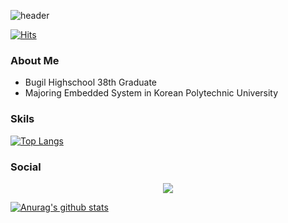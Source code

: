 ![header](https://capsule-render.vercel.app/api?type=wave&color=auto&height=300&section=header&text=capsule%20render&fontSize=90)

[![Hits](https://hits.seeyoufarm.com/api/count/incr/badge.svg?url=https%3A%2F%2Fgithub.com%2FChanWhanPark&count_bg=%2379C83D&title_bg=%23555555&icon=&icon_color=%23E7E7E7&title=hits&edge_flat=false)](https://hits.seeyoufarm.com)

### About Me
- Bugil Highschool 38th Graduate
- Majoring Embedded System in Korean Polytechnic University

### Skils
[![Top Langs](https://github-readme-stats.vercel.app/api/top-langs/?username=ChanWhanPark)](https://github.com/anuraghazra/github-readme-stats)

### Social
<div align=center>
    <a href="https://instagram.com/chanan_park">
        <img 
            src="http://img.shields.io/badge/-Instagram-black?style=flat&logo=Instagram&link=https://instagram.com/chanan_park/"
            style="height : auto; margin-left : 10px; margin-right : 10px;"/>
    </a>
</div>

[![Anurag's github stats](https://github-readme-stats.vercel.app/api?username=ChanWhanPark)](https://github.com/anuraghazra/github-readme-stats)

<!--
**ChanWhanPark/ChanWhanPark** is a ✨ _special_ ✨ repository because its `README.md` (this file) appears on your GitHub profile.

Here are some ideas to get you started:

- 🔭 I’m currently working on ...
- 🌱 I’m currently learning ...
- 👯 I’m looking to collaborate on ...
- 🤔 I’m looking for help with ...
- 💬 Ask me about ...
- 📫 How to reach me: ...
- 😄 Pronouns: ...
- ⚡ Fun fact: ...
-->
